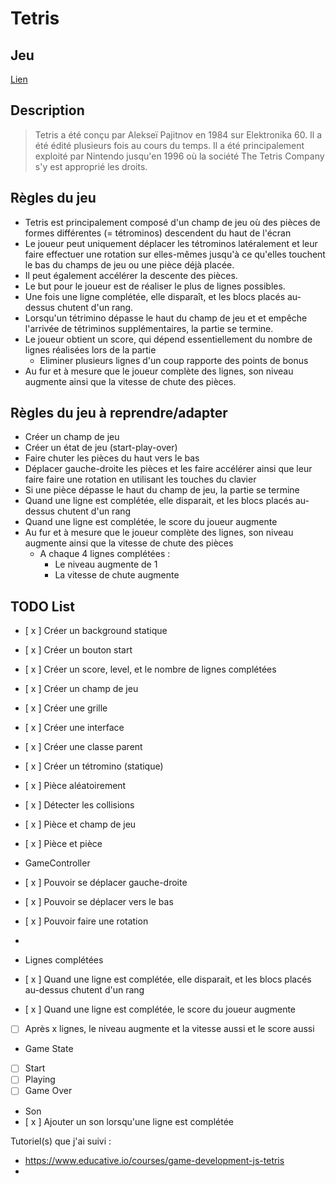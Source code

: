 # Tetris

## Jeu

[Lien](https://hepl-mmi-2021-2022.github.io/projet-mmi-juin-emmanuelle-vo/)

## Description

> Tetris a été conçu par Alekseï Pajitnov en 1984 sur Elektronika 60.
Il a été édité plusieurs fois au cours du temps.
Il a été principalement exploité par Nintendo jusqu'en 1996 où la société The Tetris Company s'y est approprié les droits.

## Règles du jeu

- Tetris est principalement composé d'un champ de jeu où des pièces de formes différentes (= tétrominos) descendent du haut de l'écran
- Le joueur peut uniquement déplacer les tétrominos latéralement et leur faire effectuer une rotation sur elles-mêmes jusqu'à ce qu'elles touchent le bas du champs de jeu ou une pièce déjà placée.
- Il peut également accélérer la descente des pièces.
- Le but pour le joueur est de réaliser le plus de lignes possibles.
- Une fois une ligne complétée, elle disparaît, et les blocs placés au-dessus chutent d'un rang.
- Lorsqu'un tétrimino dépasse le haut du champ de jeu et et empêche l'arrivée de tétriminos supplémentaires, la partie se termine.
- Le joueur obtient un score, qui dépend essentiellement du nombre de lignes réalisées lors de la partie
  - Eliminer plusieurs lignes d'un coup rapporte des points de bonus
- Au fur et à mesure que le joueur complète des lignes, son niveau augmente ainsi que la vitesse de chute des pièces.

## Règles du jeu à reprendre/adapter

- Créer un champ de jeu
- Créer un état de jeu (start-play-over)
- Faire chuter les pièces du haut vers le bas
- Déplacer gauche-droite les pièces et les faire accélérer ainsi que leur faire faire une rotation en utilisant les touches du clavier
- Si une pièce dépasse le haut du champ de jeu, la partie se termine
- Quand une ligne est complétée, elle disparait, et les blocs placés au-dessus chutent d'un rang
- Quand une ligne est complétée, le score du joueur augmente
- Au fur et à mesure que le joueur complète des lignes, son niveau augmente ainsi que la vitesse de chute des pièces
  - A chaque 4 lignes complétées :
    - Le niveau augmente de 1
    - La vitesse de chute augmente

## TODO List

- [ x ] Créer un background statique
- [ x ] Créer un bouton start
- [ x ] Créer un score, level, et le nombre de lignes complétées
- [ x ] Créer un champ de jeu
- [ x ] Créer une grille

- [ x ] Créer une interface 
- [ x ] Créer une classe parent

- [ x ] Créer un tétromino (statique)
- [ x ] Pièce aléatoirement

- [ x ] Détecter les collisions
- [ x ] Pièce et champ de jeu
- [ x ] Pièce et pièce

- GameController
- [ x ] Pouvoir se déplacer gauche-droite
- [ x ] Pouvoir se déplacer vers le bas
- [ x ] Pouvoir faire une rotation
- 
- Lignes complétées
- [ x ] Quand une ligne est complétée, elle disparait, et les blocs placés au-dessus chutent d'un rang
- [ x ] Quand une ligne est complétée, le score du joueur augmente
- [ ] Après x lignes, le niveau augmente et la vitesse aussi et le score aussi


- Game State
- [  ] Start
- [  ] Playing
- [  ] Game Over

- Son
- [ x ] Ajouter un son lorsqu'une ligne est complétée


Tutoriel(s) que j'ai suivi : 

- https://www.educative.io/courses/game-development-js-tetris
- 